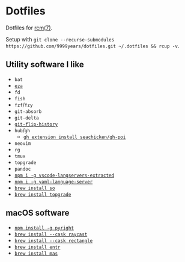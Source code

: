# Dotfiles

Dotfiles for [rcm(7)](https://github.com/thoughtbot/rcm).

Setup with `git clone --recurse-submodules https://github.com/9999years/dotfiles.git ~/.dotfiles && rcup -v`.

## Utility software I like

- `bat`
- [`eza`](https://github.com/eza-community/eza)
- `fd`
- `fish`
- `fzf`/`fzy`
- `git-absorb`
- `git-delta`
- [`git-flip-history`](https://blog.aloni.org/posts/gitology-1-git-flip-history/)
- `hub`/`gh`
    - [`gh extension install seachicken/gh-poi`](https://github.com/seachicken/gh-poi)
- `neovim`
- `rg`
- `tmux`
- `topgrade`
- `pandoc`
- [`npm i -g vscode-langservers-extracted`](https://github.com/hrsh7th/vscode-langservers-extracted)
- [`npm i -g yaml-language-server`](https://github.com/redhat-developer/yaml-language-server)
- [`brew install so`](https://github.com/samtay/so)
- [`brew install topgrade`](https://github.com/r-darwish/topgrade)

## macOS software

- [`npm install -g pyright`](https://github.com/microsoft/pyright)
- [`brew install --cask raycast`](https://www.raycast.com/)
- [`brew install --cask rectangle`](https://rectangleapp.com/)
- [`brew install entr`](https://github.com/eradman/entr)
- [`brew install mas`](https://github.com/mas-cli/mas)
